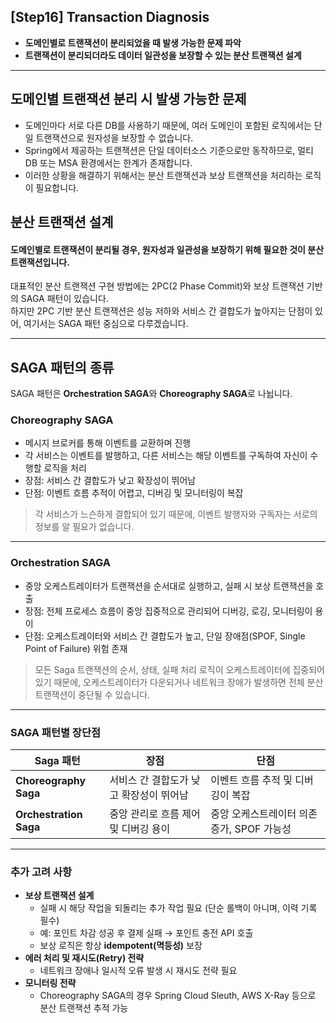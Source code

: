 ## [Step16] Transaction Diagnosis

- **도메인별로 트랜잭션이 분리되었을 때 발생 가능한 문제 파악**
- **트랜잭션이 분리되더라도 데이터 일관성을 보장할 수 있는 분산 트랜잭션 설계**

---

## 도메인별 트랜잭션 분리 시 발생 가능한 문제
- 도메인마다 서로 다른 DB를 사용하기 때문에, 여러 도메인이 포함된 로직에서는 단일 트랜잭션으로 원자성을 보장할 수 없습니다.
- Spring에서 제공하는 트랜잭션은 단일 데이터소스 기준으로만 동작하므로, 멀티 DB 또는 MSA 환경에서는 한계가 존재합니다.
- 이러한 상황을 해결하기 위해서는 분산 트랜잭션과 보상 트랜잭션을 처리하는 로직이 필요합니다.

## 분산 트랜잭션 설계
#### 도메인별로 트랜잭션이 분리될 경우, 원자성과 일관성을 보장하기 위해 필요한 것이 분산 트랜잭션입니다.

대표적인 분산 트랜잭션 구현 방법에는 2PC(2 Phase Commit)와 보상 트랜잭션 기반의 SAGA 패턴이 있습니다.  
하지만 2PC 기반 분산 트랜잭션은 성능 저하와 서비스 간 결합도가 높아지는 단점이 있어, 여기서는 SAGA 패턴 중심으로 다루겠습니다.

---

## SAGA 패턴의 종류
SAGA 패턴은 **Orchestration SAGA**와 **Choreography SAGA**로 나뉩니다.

### Choreography SAGA
- 메시지 브로커를 통해 이벤트를 교환하며 진행
- 각 서비스는 이벤트를 발행하고, 다른 서비스는 해당 이벤트를 구독하여 자신이 수행할 로직을 처리
- 장점: 서비스 간 결합도가 낮고 확장성이 뛰어남
- 단점: 이벤트 흐름 추적이 어렵고, 디버깅 및 모니터링이 복잡

> 각 서비스가 느슨하게 결합되어 있기 때문에, 이벤트 발행자와 구독자는 서로의 정보를 알 필요가 없습니다.

---

### Orchestration SAGA
- 중앙 오케스트레이터가 트랜잭션을 순서대로 실행하고, 실패 시 보상 트랜잭션을 호출
- 장점: 전체 프로세스 흐름이 중앙 집중적으로 관리되어 디버깅, 로깅, 모니터링이 용이
- 단점: 오케스트레이터와 서비스 간 결합도가 높고, 단일 장애점(SPOF, Single Point of Failure) 위험 존재

> 모든 Saga 트랜잭션의 순서, 상태, 실패 처리 로직이 오케스트레이터에 집중되어 있기 때문에, 오케스트레이터가 다운되거나 네트워크 장애가 발생하면 전체 분산 트랜잭션이 중단될 수 있습니다.

---

### SAGA 패턴별 장단점

| Saga 패턴 | 장점 | 단점 |
|-----------|------|------|
| **Choreography Saga** | 서비스 간 결합도가 낮고 확장성이 뛰어남 | 이벤트 흐름 추적 및 디버깅이 복잡 |
| **Orchestration Saga** | 중앙 관리로 흐름 제어 및 디버깅 용이 | 중앙 오케스트레이터 의존 증가, SPOF 가능성 |

---

### 추가 고려 사항
- **보상 트랜잭션 설계**
    - 실패 시 해당 작업을 되돌리는 추가 작업 필요 (단순 롤백이 아니며, 이력 기록 필수)
    - 예: 포인트 차감 성공 후 결제 실패 → 포인트 충전 API 호출
    - 보상 로직은 항상 **idempotent(멱등성)** 보장
- **에러 처리 및 재시도(Retry) 전략**
    - 네트워크 장애나 일시적 오류 발생 시 재시도 전략 필요
- **모니터링 전략**
    - Choreography SAGA의 경우 Spring Cloud Sleuth, AWS X-Ray 등으로 분산 트랜잭션 추적 가능


